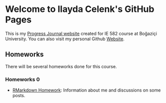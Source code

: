# Welcome to Ilayda Celenk's GitHub Pages

This is my [Progress Journal website](https://bu-ie-582.github.io/fall20-ilaydacelenk/) created for IE 582 course at Boğaziçi University. You can also visit my personal Github [Website](https://ilaydacelenk.github.io/). 

## Homeworks

There will be several homeworks done for this course.

### Homeworks 0
- [RMarkdown Homework](https://pjournal.github.io/boun01-ilaydacelenk/RMarkdown_Homework.html): Information about me and discussions on some posts.